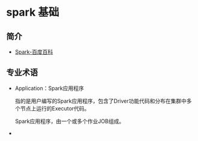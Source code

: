 # spark 基础

## 简介

- [Spark-百度百科](https://baike.baidu.com/item/SPARK/2229312)

## 专业术语

- Application：Spark应用程序

    指的是用户编写的Spark应用程序，包含了Driver功能代码和分布在集群中多个节点上运行的Executor代码。

    Spark应用程序，由一个或多个作业JOB组成。

- 